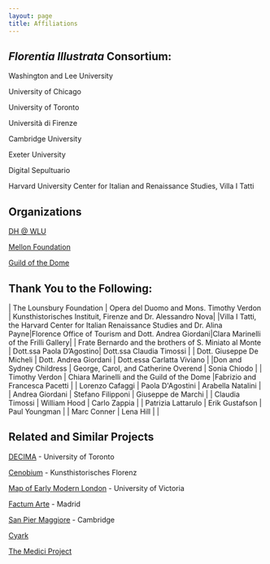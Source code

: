 ```yaml
---
layout: page
title: Affiliations
---
```


## <em>Florentia Illustrata</em> Consortium:

Washington and Lee University

University of Chicago

University of Toronto

Università di Firenze

Cambridge University

Exeter University

Digital Sepultuario

Harvard University Center for Italian and Renaissance Studies, Villa I Tatti

## Organizations

[DH @ WLU](https://digitalhumanities.wlu.edu/)

[Mellon Foundation](https://mellon.org/)

[Guild of the Dome](http://www.guildofthedome.com/)

## Thank You to the Following:

| The Lounsbury Foundation  | Opera del Duomo and Mons. Timothy Verdon  | Kunsthistorisches Instituit, Firenze and Dr. Alessandro Nova|
|Villa I Tatti, the Harvard Center for Italian Renaissance Studies and Dr. Alina Payne|Florence Office of Tourism and Dott. Andrea Giordani|Clara Marinelli of the Frilli Gallery|
| Frate Bernardo and the brothers of S. Miniato al Monte |  Dott.ssa Paola D’Agostino| Dott.ssa Claudia Timossi  |
| Dott. Giuseppe De Micheli  | Dott. Andrea Giordani  | Dott.essa Carlatta Viviano  |
|Don and Sydney Childress   | George, Carol, and Catherine Overend  | Sonia Chiodo  |
| Timothy Verdon  | Chiara Marinelli and the Guild of the Dome  |Fabrizio and Francesca Pacetti   |
| Lorenzo Cafaggi  | Paola D'Agostini  | Arabella Natalini  |
| Andrea Giordani  | Stefano Filipponi  | Giuseppe de Marchi  |
| Claudia Timossi  | William Hood  | Carlo Zappia  |
| Patrizia Lattarulo  | Erik Gustafson  | Paul Youngman  |
| Marc Conner  | Lena Hill   |   |



## Related and Similar Projects

[DECIMA](https://decima-map.net/) - University of Toronto

[Cenobium](https://www.khi.fi.it/4824501/cenobium) - Kunsthistorisches Florenz

[Map of Early Modern London](https://mapoflondon.uvic.ca/) - University of Victoria

[Factum Arte](http://www.factum-arte.com/) - Madrid

[San Pier Maggiore](https://www.youtube.com/watch?v=ZUXa1nDtOB0) - Cambridge

[Cyark](http://www.cyark.org/)

[The Medici Project](http://www.medici.org/)
